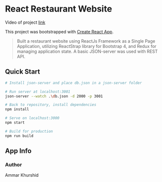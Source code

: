 # React Restaurant Website

Video of project [link](https://drive.google.com/file/d/1qg2EuDnzKKt5xzRLizpArrpXomCjwWGm/view?usp=sharing)


This project was bootstrapped with [Create React App](https://github.com/facebook/create-react-app).  

> Built a restaurant website using ReactJs Framework as a Single Page Application, utilizing ReactStrap library for Bootstrap 4, and Redux for managing application state. A basic JSON-server was used with REST API.

## Quick Start



```bash
# Install json-server and place db.json in a json-server folder  

# Run server at localhost:3001
json-server --watch .\db.json -d 2000 -p 3001

# Back to repository, install dependencies
npm install

# Serve on localhost:3000
npm start

# Build for production
npm run build
```

## App Info

### Author

Ammar Khurshid
